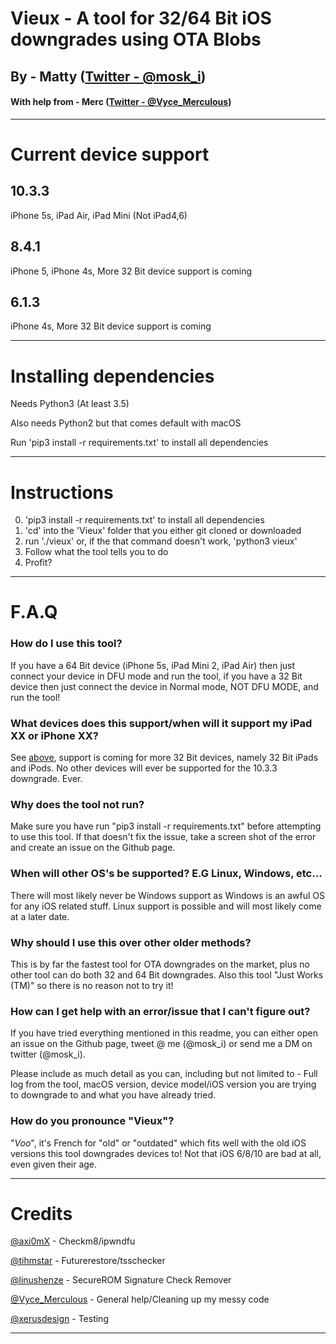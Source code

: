 # Vieux - A tool for 32/64 Bit iOS downgrades using OTA Blobs

## By - Matty ([Twitter - @mosk_i](https://twitter.com/mosk_i))
#### With help from - Merc ([Twitter - @Vyce_Merculous](https://twitter.com/Vyce_Merculous))


-----------------
# Current device support

## 10.3.3
iPhone 5s, iPad Air, iPad Mini (Not iPad4,6)

## 8.4.1
iPhone 5, iPhone 4s, More 32 Bit device support is coming

## 6.1.3
iPhone 4s, More 32 Bit device support is coming

-----------------
# Installing dependencies

Needs Python3 (At least 3.5)

Also needs Python2 but that comes default with macOS

Run 'pip3 install -r requirements.txt' to install all dependencies

-----------------
# Instructions

0. 'pip3 install -r requirements.txt' to install all dependencies
1. 'cd' into the 'Vieux' folder that you either git cloned or downloaded
2. run './vieux' or, if the that command doesn't work, 'python3 vieux'
3. Follow what the tool tells you to do
4. Profit?
-----------------
# F.A.Q
### How do I use this tool?
If you have a 64 Bit device (iPhone 5s, iPad Mini 2, iPad Air) then just connect your device in DFU mode and run the tool, if you have a 32 Bit device then just connect the device in Normal mode, NOT DFU MODE, and run the tool!

### What devices does this support/when will it support my iPad XX or iPhone XX?
See [above](#current-device-support), support is coming for more 32 Bit devices, namely 32 Bit iPads and iPods. No other devices will ever be supported for the 10.3.3 downgrade. Ever.

### Why does the tool not run?
Make sure you have run "pip3 install -r requirements.txt" before attempting to use this tool. If that doesn't fix the issue, take a screen shot of the error and create an issue on the Github page.

### When will other OS's be supported? E.G Linux, Windows, etc...
There will most likely never be Windows support as Windows is an awful OS for any iOS related stuff. Linux support is possible and will most likely come at a later date.

### Why should I use this over other older methods?
This is by far the fastest tool for OTA downgrades on the market, plus no other tool can do both 32 and 64 Bit downgrades. Also this tool "Just Works (TM)" so there is no reason not to try it!

### How can I get help with an error/issue that I can't figure out?
If you have tried everything mentioned in this readme, you can either open an issue on the Github page, tweet @ me (@mosk_i) or send me a DM on twitter (@mosk_i). 

Please include as much detail as you can, including but not limited to - Full log from the tool, macOS version, device model/iOS version you are trying to downgrade to and what you have already tried.

### How do you pronounce "Vieux"?
"*Voo*", it's French for "old" or "outdated" which fits well with the old iOS versions this tool downgrades devices to! Not that iOS 6/8/10 are bad at all, even given their age.

-----------------
# Credits

[@axi0mX](https://twitter.com/axi0mX) - Checkm8/ipwndfu

[@tihmstar](https://twitter.com/tihmstar) - Futurerestore/tsschecker

[@linushenze](https://twitter.com/LinusHenze) - SecureROM Signature Check Remover

[@Vyce_Merculous](https://twitter.com/Vyce_Merculous) - General help/Cleaning up my messy code

[@xerusdesign](https://twitter.com/xerusdesign) - Testing

-----------------